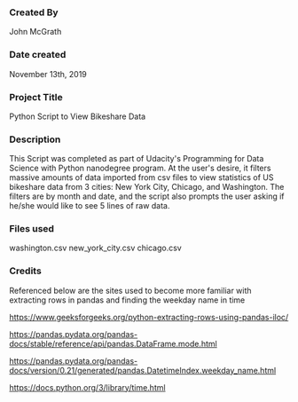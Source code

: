 ### Created By
John McGrath

### Date created
November 13th, 2019

### Project Title
Python Script to View Bikeshare Data

### Description
This Script was completed as part of Udacity's Programming for Data Science with Python nanodegree program. At the user's desire, it filters massive amounts of data imported from csv files to view statistics of US bikeshare data from 3 cities: New York City, Chicago, and Washington. The filters are by month and date, and the script also prompts the user asking if he/she would like to see 5 lines of raw data.

### Files used
washington.csv
new_york_city.csv
chicago.csv

### Credits
Referenced below are the sites used to become more familiar with extracting rows
in pandas and finding the weekday name in time

https://www.geeksforgeeks.org/python-extracting-rows-using-pandas-iloc/

https://pandas.pydata.org/pandas-docs/stable/reference/api/pandas.DataFrame.mode.html

https://pandas.pydata.org/pandas-docs/version/0.21/generated/pandas.DatetimeIndex.weekday_name.html

https://docs.python.org/3/library/time.html
